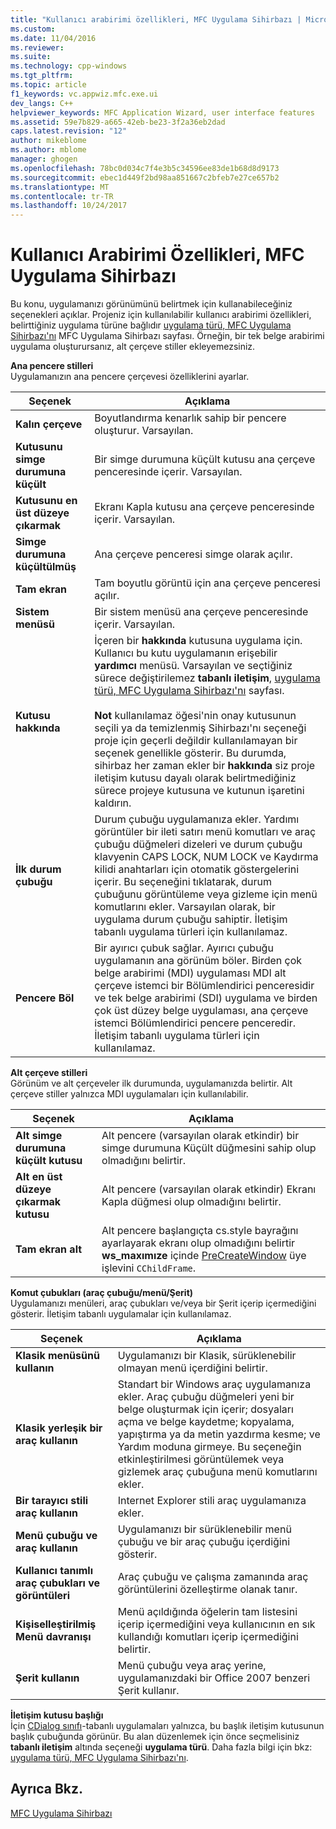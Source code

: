 ```yaml
---
title: "Kullanıcı arabirimi özellikleri, MFC Uygulama Sihirbazı | Microsoft Docs"
ms.custom: 
ms.date: 11/04/2016
ms.reviewer: 
ms.suite: 
ms.technology: cpp-windows
ms.tgt_pltfrm: 
ms.topic: article
f1_keywords: vc.appwiz.mfc.exe.ui
dev_langs: C++
helpviewer_keywords: MFC Application Wizard, user interface features
ms.assetid: 59e7b829-a665-42eb-be23-3f2a36eb2dad
caps.latest.revision: "12"
author: mikeblome
ms.author: mblome
manager: ghogen
ms.openlocfilehash: 78bc0d034c7f4e3b5c34596ee83de1b68d8d9173
ms.sourcegitcommit: ebec1d449f2bd98aa851667c2bfeb7e27ce657b2
ms.translationtype: MT
ms.contentlocale: tr-TR
ms.lasthandoff: 10/24/2017
---
```

# <a name="user-interface-features-mfc-application-wizard"></a>Kullanıcı Arabirimi Özellikleri, MFC Uygulama Sihirbazı
Bu konu, uygulamanızı görünümünü belirtmek için kullanabileceğiniz seçenekleri açıklar. Projeniz için kullanılabilir kullanıcı arabirimi özellikleri, belirttiğiniz uygulama türüne bağlıdır [uygulama türü, MFC Uygulama Sihirbazı'nı](../../mfc/reference/application-type-mfc-application-wizard.md) MFC Uygulama Sihirbazı sayfası. Örneğin, bir tek belge arabirimi uygulama oluşturursanız, alt çerçeve stiller ekleyemezsiniz.  
  
 **Ana pencere stilleri**  
 Uygulamanızın ana pencere çerçevesi özelliklerini ayarlar.  
  
|Seçenek|Açıklama|  
|------------|-----------------|  
|**Kalın çerçeve**|Boyutlandırma kenarlık sahip bir pencere oluşturur. Varsayılan.|  
|**Kutusunu simge durumuna küçült**|Bir simge durumuna küçült kutusu ana çerçeve penceresinde içerir. Varsayılan.|  
|**Kutusunu en üst düzeye çıkarmak**|Ekranı Kapla kutusu ana çerçeve penceresinde içerir. Varsayılan.|  
|**Simge durumuna küçültülmüş**|Ana çerçeve penceresi simge olarak açılır.|  
|**Tam ekran**|Tam boyutlu görüntü için ana çerçeve penceresi açılır.|  
|**Sistem menüsü**|Bir sistem menüsü ana çerçeve penceresinde içerir. Varsayılan.|  
|**Kutusu hakkında**|İçeren bir **hakkında** kutusuna uygulama için. Kullanıcı bu kutu uygulamanın erişebilir **yardımcı** menüsü. Varsayılan ve seçtiğiniz sürece değiştirilemez **tabanlı iletişim**, [uygulama türü, MFC Uygulama Sihirbazı'nı](../../mfc/reference/application-type-mfc-application-wizard.md) sayfası.<br /><br /> **Not** kullanılamaz öğesi'nin onay kutusunun seçili ya da temizlenmiş Sihirbazı'nı seçeneği proje için geçerli değildir kullanılamayan bir seçenek genellikle gösterir. Bu durumda, sihirbaz her zaman ekler bir **hakkında** siz proje iletişim kutusu dayalı olarak belirtmediğiniz sürece projeye kutusuna ve kutunun işaretini kaldırın.|  
|**İlk durum çubuğu**|Durum çubuğu uygulamanıza ekler. Yardımı görüntüler bir ileti satırı menü komutları ve araç çubuğu düğmeleri dizeleri ve durum çubuğu klavyenin CAPS LOCK, NUM LOCK ve Kaydırma kilidi anahtarları için otomatik göstergelerini içerir. Bu seçeneğini tıklatarak, durum çubuğunu görüntüleme veya gizleme için menü komutlarını ekler. Varsayılan olarak, bir uygulama durum çubuğu sahiptir. İletişim tabanlı uygulama türleri için kullanılamaz.|  
|**Pencere Böl**|Bir ayırıcı çubuk sağlar. Ayırıcı çubuğu uygulamanın ana görünüm böler. Birden çok belge arabirimi (MDI) uygulaması MDI alt çerçeve istemci bir Bölümlendirici penceresidir ve tek belge arabirimi (SDI) uygulama ve birden çok üst düzey belge uygulaması, ana çerçeve istemci Bölümlendirici pencere penceredir. İletişim tabanlı uygulama türleri için kullanılamaz.|  
  
 **Alt çerçeve stilleri**  
 Görünüm ve alt çerçeveler ilk durumunda, uygulamanızda belirtir. Alt çerçeve stiller yalnızca MDI uygulamaları için kullanılabilir.  
  
|Seçenek|Açıklama|  
|------------|-----------------|  
|**Alt simge durumuna küçült kutusu**|Alt pencere (varsayılan olarak etkindir) bir simge durumuna Küçült düğmesini sahip olup olmadığını belirtir.|  
|**Alt en üst düzeye çıkarmak kutusu**|Alt pencere (varsayılan olarak etkindir) Ekranı Kapla düğmesi olup olmadığını belirtir.|  
|**Tam ekran alt**|Alt pencere başlangıçta cs.style bayrağını ayarlayarak ekranı olup olmadığını belirtir **ws_maxımıze** içinde [PreCreateWindow](../../mfc/reference/cwnd-class.md#precreatewindow) üye işlevini `CChildFrame`.|  
  
 **Komut çubukları (araç çubuğu/menü/Şerit)**  
 Uygulamanızı menüleri, araç çubukları ve/veya bir Şerit içerip içermediğini gösterir. İletişim tabanlı uygulamalar için kullanılamaz.  
  
|Seçenek|Açıklama|  
|------------|-----------------|  
|**Klasik menüsünü kullanın**|Uygulamanızı bir Klasik, sürüklenebilir olmayan menü içerdiğini belirtir.|  
|**Klasik yerleşik bir araç kullanın**|Standart bir Windows araç uygulamanıza ekler. Araç çubuğu düğmeleri yeni bir belge oluşturmak için içerir; dosyaları açma ve belge kaydetme; kopyalama, yapıştırma ya da metin yazdırma kesme; ve Yardım moduna girmeye. Bu seçeneğin etkinleştirilmesi görüntülemek veya gizlemek araç çubuğuna menü komutlarını ekler.|  
|**Bir tarayıcı stili araç kullanın**|Internet Explorer stili araç uygulamanıza ekler.|  
|**Menü çubuğu ve araç kullanın**|Uygulamanızı bir sürüklenebilir menü çubuğu ve bir araç çubuğu içerdiğini gösterir.|  
|**Kullanıcı tanımlı araç çubukları ve görüntüleri**|Araç çubuğu ve çalışma zamanında araç görüntülerini özelleştirme olanak tanır.|  
|**Kişiselleştirilmiş Menü davranışı**|Menü açıldığında öğelerin tam listesini içerip içermediğini veya kullanıcının en sık kullandığı komutları içerip içermediğini belirtir.|  
|**Şerit kullanın**|Menü çubuğu veya araç yerine, uygulamanızdaki bir Office 2007 benzeri Şerit kullanır.|  
  
 **İletişim kutusu başlığı**  
 İçin [CDialog sınıfı](../../mfc/reference/cdialog-class.md)-tabanlı uygulamaları yalnızca, bu başlık iletişim kutusunun başlık çubuğunda görünür. Bu alan düzenlemek için önce seçmelisiniz **tabanlı iletişim** altında seçeneği **uygulama türü**. Daha fazla bilgi için bkz: [uygulama türü, MFC Uygulama Sihirbazı'nı](../../mfc/reference/application-type-mfc-application-wizard.md).  
  
## <a name="see-also"></a>Ayrıca Bkz.  
 [MFC Uygulama Sihirbazı](../../mfc/reference/mfc-application-wizard.md)

